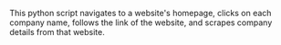 This python script navigates to a website's homepage, clicks on each company name, follows the link of the website, and scrapes company details from that website.
